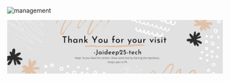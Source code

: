 ![management](https://user-images.githubusercontent.com/79747022/147784697-6ccf3dd2-4944-4f87-a5e9-d20866f73107.gif)

![](https://github.com/Jaideep25-tech/java_projects/blob/main/assets/thank%20you%20banner.png)
